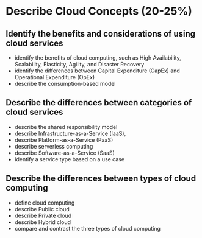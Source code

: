 # Describe Cloud Concepts (20-25%)
## Identify the benefits and considerations of using cloud services
* identify the benefits of cloud computing, such as High Availability, Scalability, Elasticity,
Agility, and Disaster Recovery
* identify the differences between Capital Expenditure (CapEx) and Operational
Expenditure (OpEx)
* describe the consumption-based model

## Describe the differences between categories of cloud services
* describe the shared responsibility model
* describe Infrastructure-as-a-Service (IaaS),
* describe Platform-as-a-Service (PaaS)
* describe serverless computing
* describe Software-as-a-Service (SaaS)
* identify a service type based on a use case

## Describe the differences between types of cloud computing
* define cloud computing
* describe Public cloud
* describe Private cloud
* describe Hybrid cloud
* compare and contrast the three types of cloud computing